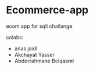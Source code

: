 # Ecommerce-app
ecom app for sqli challange


colabs:
- anas jaidi
- Akchayat Yasser
- Abderrahmane Belqasmi
